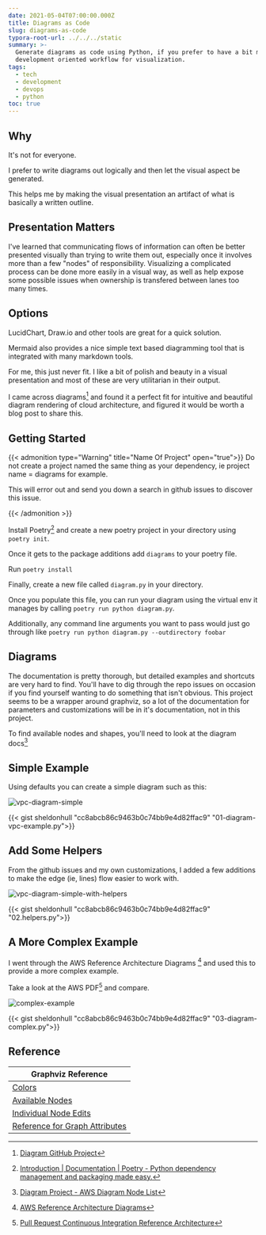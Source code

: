 ```yaml
---
date: 2021-05-04T07:00:00.000Z
title: Diagrams as Code
slug: diagrams-as-code
typora-root-url: ../../../static
summary: >-
  Generate diagrams as code using Python, if you prefer to have a bit more
  development oriented workflow for visualization.
tags:
  - tech
  - development
  - devops
  - python
toc: true
---
```


## Why

It's not for everyone.

I prefer to write diagrams out logically and then let the visual aspect be generated.

This helps me by making the visual presentation an artifact of what is basically a written outline.

## Presentation Matters

I've learned that communicating flows of information can often be better presented visually than trying to write them out, especially once it involves more than a few "nodes" of responsibility. Visualizing a complicated process can be done more easily in a visual way, as well as help expose some possible issues when ownership is transfered between lanes too many times.

## Options

LucidChart, Draw.io and other tools are great for a quick solution.

Mermaid also provides a nice simple text based diagramming tool that is integrated with many markdown tools.

For me, this just never fit. I like a bit of polish and beauty in a visual presentation and most of these are very utilitarian in their output.

I came across diagrams[^diagrams] and found it a perfect fit for intuitive and beautiful diagram rendering of cloud architecture, and figured it would be worth a blog post to share this.

## Getting Started

{{< admonition type="Warning" title="Name Of Project" open="true">}} Do not create a project named the same thing as your dependency, ie project name = diagrams for example.

This will error out and send you down a search in github issues to discover this issue.

{{< /admonition >}}

Install Poetry[^poetry] and create a new poetry project in your directory using `poetry init`.

Once it gets to the package additions add `diagrams` to your poetry file.

Run `poetry install`

Finally, create a new file called `diagram.py` in your directory.

Once you populate this file, you can run your diagram using the virtual env it manages by calling `poetry run python diagram.py`.

Additionally, any command line arguments you want to pass would just go through like `poetry run python diagram.py --outdirectory foobar`

## Diagrams

The documentation is pretty thorough, but detailed examples and shortcuts are very hard to find. You'll have to dig through the repo issues on occasion if you find yourself wanting to do something that isn't obvious. This project seems to be a wrapper around graphviz, so a lot of the documentation for parameters and customizations will be in it's documentation, not in this project.

To find available nodes and shapes, you'll need to look at the diagram docs[^diagram-docs]

## Simple Example

Using defaults you can create a simple diagram such as this:

![vpc-diagram-simple](/images/diagrams-as-code-01-diagram-vpc-example.png)

{{< gist sheldonhull "cc8abcb86c9463b0c74bb9e4d82ffac9" "01-diagram-vpc-example.py">}}

## Add Some Helpers

From the github issues and my own customizations, I added a few additions to make the edge (ie, lines) flow easier to work with.

![vpc-diagram-simple-with-helpers](/images/diagrams-as-code-02-aws-vpc-example-with-helper.png)

{{< gist sheldonhull "cc8abcb86c9463b0c74bb9e4d82ffac9" "02.helpers.py">}}

## A More Complex Example

I went through the AWS Reference Architecture Diagrams [^aws-diagrams] and used this to provide a more complex example.

Take a look at the AWS PDF[^pull-request-continuous-integration-reference-architecture] and compare.

![complex-example](/images/diagrams-as-code-03-complex.png)

{{< gist sheldonhull "cc8abcb86c9463b0c74bb9e4d82ffac9" "03-diagram-complex.py">}}

## Reference

| Graphviz Reference
| ------------------------------------------------------------------------------
| [Colors](https://www.graphviz.org/doc/info/attrs.html#d:color)
| [Available Nodes](https://diagrams.mingrammer.com/docs/nodes/aws)
| [Individual Node Edits](https://github.com/mingrammer/diagrams/issues/202)
| [Reference for Graph Attributes](https://www.graphviz.org/doc/info/attrs.html)

[^poetry]: [Introduction | Documentation | Poetry - Python dependency management and packaging made easy.](https://bit.ly/2PDy9tj)

[^diagrams]: [Diagram GitHub Project](https://bit.ly/3e4t2Mf)

[^aws-diagrams]: [AWS Reference Architecture Diagrams](https://amzn.to/3nBhSSc)

[^pull-request-continuous-integration-reference-architecture]: [Pull Request Continuous Integration Reference Architecture](https://bit.ly/3e6YrxD)

[^diagram-docs]: [Diagram Project - AWS Diagram Node List](https://bit.ly/3vzbuhe)